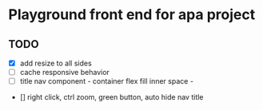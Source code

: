 # Playground front end for apa project

## TODO
- [x] add resize to all sides
- [ ] cache responsive behavior
- [ ] title nav component - container flex fill inner space - 
- [] right click, ctrl zoom, green button, auto hide nav title